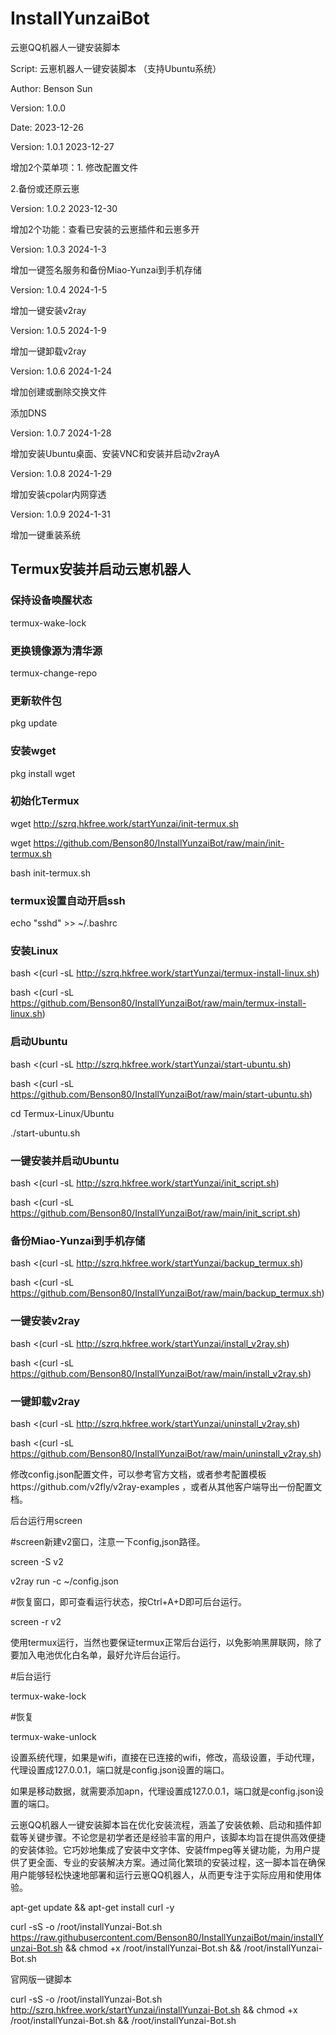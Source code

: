 # InstallYunzaiBot
云崽QQ机器人一键安装脚本

Script: 云崽机器人一键安装脚本 （支持Ubuntu系统）

Author: Benson Sun

Version: 1.0.0

Date: 2023-12-26

Version: 1.0.1  2023-12-27

增加2个菜单项：1. 修改配置文件

2.备份或还原云崽

Version: 1.0.2  2023-12-30

增加2个功能：查看已安装的云崽插件和云崽多开

Version: 1.0.3 2024-1-3

增加一键签名服务和备份Miao-Yunzai到手机存储

Version: 1.0.4 2024-1-5

增加一键安装v2ray

Version: 1.0.5 2024-1-9

增加一键卸载v2ray

Version: 1.0.6 2024-1-24

增加创建或删除交换文件

添加DNS

Version: 1.0.7 2024-1-28

增加安装Ubuntu桌面、安装VNC和安装并启动v2rayA

Version: 1.0.8 2024-1-29

增加安装cpolar内网穿透

Version: 1.0.9 2024-1-31

增加一键重装系统
## Termux安装并启动云崽机器人
### 保持设备唤醒状态
termux-wake-lock
### 更换镜像源为清华源
termux-change-repo
### 更新软件包
pkg update
### 安装wget
pkg install wget
### 初始化Termux
wget http://szrq.hkfree.work/startYunzai/init-termux.sh

wget https://github.com/Benson80/InstallYunzaiBot/raw/main/init-termux.sh

bash init-termux.sh
### termux设置自动开启ssh
echo "sshd" >> ~/.bashrc
### 安装Linux
bash <(curl -sL http://szrq.hkfree.work/startYunzai/termux-install-linux.sh)

bash <(curl -sL https://github.com/Benson80/InstallYunzaiBot/raw/main/termux-install-linux.sh)
### 启动Ubuntu
bash <(curl -sL http://szrq.hkfree.work/startYunzai/start-ubuntu.sh)

bash <(curl -sL https://github.com/Benson80/InstallYunzaiBot/raw/main/start-ubuntu.sh)

cd Termux-Linux/Ubuntu

./start-ubuntu.sh
### 一键安装并启动Ubuntu
bash <(curl -sL http://szrq.hkfree.work/startYunzai/init_script.sh)

bash <(curl -sL https://github.com/Benson80/InstallYunzaiBot/raw/main/init_script.sh)
### 备份Miao-Yunzai到手机存储
bash <(curl -sL http://szrq.hkfree.work/startYunzai/backup_termux.sh)

bash <(curl -sL https://github.com/Benson80/InstallYunzaiBot/raw/main/backup_termux.sh)
### 一键安装v2ray
bash <(curl -sL http://szrq.hkfree.work/startYunzai/install_v2ray.sh)

bash <(curl -sL https://github.com/Benson80/InstallYunzaiBot/raw/main/install_v2ray.sh)
### 一键卸载v2ray
bash <(curl -sL http://szrq.hkfree.work/startYunzai/uninstall_v2ray.sh)

bash <(curl -sL https://github.com/Benson80/InstallYunzaiBot/raw/main/uninstall_v2ray.sh)

修改config.json配置文件，可以参考官方文档，或者参考配置模板https://github.com/v2fly/v2ray-examples ，或者从其他客户端导出一份配置文档。

后台运行用screen

#screen新建v2窗口，注意一下config,json路径。

screen -S v2

v2ray run -c ~/config.json

#恢复窗口，即可查看运行状态，按Ctrl+A+D即可后台运行。

screen -r v2

使用termux运行，当然也要保证termux正常后台运行，以免影响黑屏联网，除了要加入电池优化白名单，最好允许后台运行。

#后台运行

termux-wake-lock

#恢复

termux-wake-unlock

设置系统代理，如果是wifi，直接在已连接的wifi，修改，高级设置，手动代理，代理设置成127.0.0.1，端口就是config.json设置的端口。

如果是移动数据，就需要添加apn，代理设置成127.0.0.1，端口就是config.json设置的端口。

云崽QQ机器人一键安装脚本旨在优化安装流程，涵盖了安装依赖、启动和插件卸载等关键步骤。不论您是初学者还是经验丰富的用户，该脚本均旨在提供高效便捷的安装体验。它巧妙地集成了安装中文字体、安装ffmpeg等关键功能，为用户提供了更全面、专业的安装解决方案。通过简化繁琐的安装过程，这一脚本旨在确保用户能够轻松快速地部署和运行云崽QQ机器人，从而更专注于实际应用和使用体验。

apt-get update && apt-get install curl -y

curl -sS -o /root/installYunzai-Bot.sh https://raw.githubusercontent.com/Benson80/InstallYunzaiBot/main/installYunzai-Bot.sh && chmod +x /root/installYunzai-Bot.sh && /root/installYunzai-Bot.sh

官网版一键脚本

curl -sS -o /root/installYunzai-Bot.sh http://szrq.hkfree.work/startYunzai/installYunzai-Bot.sh && chmod +x /root/installYunzai-Bot.sh && /root/installYunzai-Bot.sh
